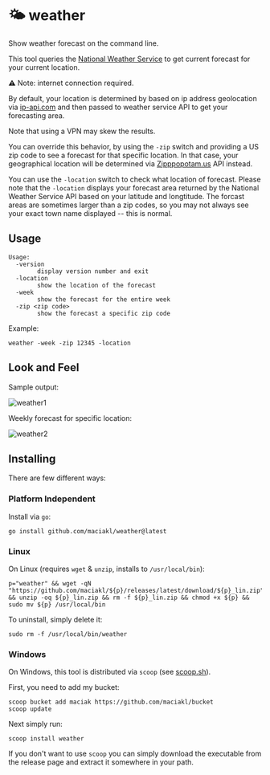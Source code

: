 # 🌤 weather

Show weather forecast on the command line.

This tool queries the [National Weather Service](https://weather-gov.github.io/api/general-faqs) to get current forecast for your current location.

⚠ Note: internet connection required.

By default, your location is determined by based on ip address geolocation via [ip-api.com](https://ip-api.com/) and then passed to weather service API to get your forecasting area.

Note that using a VPN may skew the results.

You can override this behavior, by using the `-zip` switch and providing a US zip code to see a forecast for that specific location. In that case, your geographical location will be determined via [Zipppopotam.us](https://api.zippopotam.us/) API instead.

You can use the `-location` switch to check what location of forecast. Please note that the `-location` displays your forecast area returned by the National Weather Service API based on your latitude and longtitude. The forcast areas are sometimes larger than a zip codes, so you may not always see your exact town name displayed -- this is normal.

## Usage

    Usage:
      -version
            display version number and exit
      -location
            show the location of the forecast
      -week
            show the forecast for the entire week
      -zip <zip code>
            show the forecast a specific zip code

Example:

    weather -week -zip 12345 -location

## Look and Feel

Sample output:

![weather1](https://github.com/user-attachments/assets/712adfcb-4ae5-4a6e-af6a-6c9fc3575756)

Weekly forecast for specific location:

![weather2](https://github.com/user-attachments/assets/251448fc-d81f-4291-a906-31e5939590eb)


## Installing

There are few different ways:

### Platform Independent

 Install via `go`:
 
    go install github.com/maciakl/weather@latest

### Linux

On Linux (requires `wget` & `unzip`, installs to `/usr/local/bin`):

    p="weather" && wget -qN "https://github.com/maciakl/${p}/releases/latest/download/${p}_lin.zip" && unzip -oq ${p}_lin.zip && rm -f ${p}_lin.zip && chmod +x ${p} && sudo mv ${p} /usr/local/bin

To uninstall, simply delete it:

    sudo rm -f /usr/local/bin/weather

### Windows

On Windows, this tool is distributed via `scoop` (see [scoop.sh](https://scoop.sh)).

 First, you need to add my bucket:

    scoop bucket add maciak https://github.com/maciakl/bucket
    scoop update

 Next simply run:
 
    scoop install weather

If you don't want to use `scoop` you can simply download the executable from the release page and extract it somewhere in your path.

